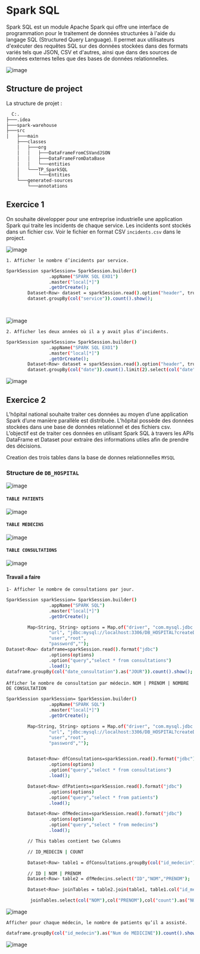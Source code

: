 # Spark SQL

Spark SQL est un module Apache Spark qui offre une interface de programmation pour le traitement de données structurées à l'aide du langage SQL (Structured Query Language). Il permet aux utilisateurs d'exécuter des requêtes SQL sur des données stockées dans des formats variés tels que JSON, CSV et d'autres, ainsi que dans des sources de données externes telles que des bases de données relationnelles.

![image](https://github.com/MouhtaramSoufiane/SparkSQL/assets/104082651/5157d255-c327-490f-8ec7-b43620ccfa09)

## Structure de project
La structure de projet :

```bash
  C:.                              
├───.idea                        
├───spark-warehouse              
├───src
│   ├───main
    ├───classes
    │   ├───org
    │   │   ├───DataFrameFromCSVandJSON
    │   │   ├───DataFrameFromDataBase
    │   │   └───entities
    │   └───TP_SparkSQL
    │       └───Entities
    └───generated-sources
        └───annotations

```

## Exercice 1

On souhaite développer pour une entreprise industrielle une application Spark qui traite les
incidents de chaque service. Les incidents sont stockés dans un fichier csv.
Voir le fichier en format CSV  `incidents.csv` dans le project.

![image](https://github.com/MouhtaramSoufiane/SparkSQL/assets/104082651/08209eb2-2e66-4491-8546-445e73bfdb30)


`1. Afficher le nombre d’incidents par service.`

```bash
SparkSession sparkSession= SparkSession.builder()
                .appName("SPARK SQL EXO1")
                .master("local[*]")
                .getOrCreate();
        Dataset<Row> dataset = sparkSession.read().option("header", true).csv("incidents.csv");
        dataset.groupBy(col("service")).count().show();

        

```

![image](https://github.com/MouhtaramSoufiane/SparkSQL/assets/104082651/04ae28b4-276c-4be4-876b-17f1bfba90d2)

`2. Afficher les deux années où il a y avait plus d’incidents.`

```bash
SparkSession sparkSession= SparkSession.builder()
                .appName("SPARK SQL EXO1")
                .master("local[*]")
                .getOrCreate();
        Dataset<Row> dataset = sparkSession.read().option("header", true).csv("incidents.csv");
        dataset.groupBy(col("date")).count().limit(2).select(col("date").as("JOUR"),col("count").as("NOMBRE DE INCIDENTS")).show();
```


![image](https://github.com/MouhtaramSoufiane/SparkSQL/assets/104082651/7ef02859-259d-4b64-8e85-26a2816fe0f2)

## Exercice 2

L’hôpital national souhaite traiter ces données au moyen d’une application Spark d’une
manière parallèle est distribuée. L’hôpital possède des données stockées dans une base de
données relationnel et des fichiers csv. L’objectif est de traiter ces données en utilisant Spark
SQL à travers les APIs DataFrame et Dataset pour extraire des informations utiles afin de
prendre des décisions.

Creation des trois tables dans la base de donnes relationnelles `MYSQL`


### Structure de `DB_HOSPITAL`

![image](https://github.com/MouhtaramSoufiane/SparkSQL/assets/104082651/b664efa6-980b-459c-91d5-b781e8c7babc)

#### `TABLE PATIENTS`

![image](https://github.com/MouhtaramSoufiane/SparkSQL/assets/104082651/dfb200c2-05e3-4a15-ae35-8f186fda1d6b)

#### `TABLE MEDECINS`

![image](https://github.com/MouhtaramSoufiane/SparkSQL/assets/104082651/342570fc-d458-4380-89cd-efacbda9f7f4)

#### `TABLE CONSULTATIONS`

![image](https://github.com/MouhtaramSoufiane/SparkSQL/assets/104082651/fb6e13e5-417c-47c7-ac6d-1118326d3053)

#### Travail a faire
`1- Afficher le nombre de consultations par jour.`

```bash
SparkSession sparkSession= SparkSession.builder()
                .appName("SPARK SQL")
                .master("local[*]")
                .getOrCreate();

        Map<String, String> options = Map.of("driver", "com.mysql.jdbc.Driver",
                "url", "jdbc:mysql://localhost:3306/DB_HOSPITAL?createDatabaseIfNotExist=true",
                "user","root",
                "password","");
Dataset<Row> dataframe=sparkSession.read().format("jdbc")
                .options(options)
                .option("query","select * from consultations")
                .load();
dataframe.groupBy(col("date_consultation").as("JOUR")).count().show();

```

`Afficher le nombre de consultation par médecin.`
` NOM | PRENOM | NOMBRE DE CONSULTATION `
```bash
SparkSession sparkSession= SparkSession.builder()
                .appName("SPARK SQL")
                .master("local[*]")
                .getOrCreate();

        Map<String, String> options = Map.of("driver", "com.mysql.jdbc.Driver",
                "url", "jdbc:mysql://localhost:3306/DB_HOSPITAL?createDatabaseIfNotExist=true",
                "user","root",
                "password","");


        Dataset<Row> dfConsultations=sparkSession.read().format("jdbc")
                .options(options)
                .option("query","select * from consultations")
                .load();

        Dataset<Row> dfPatients=sparkSession.read().format("jdbc")
                .options(options)
                .option("query","select * from patients")
                .load();

        Dataset<Row> dfMedecins=sparkSession.read().format("jdbc")
                .options(options)
                .option("query","select * from medecins")
                .load();

        // This tables contient two Columns

        // ID_MEDECIN | COUNT

        Dataset<Row> table1 = dfConsultations.groupBy(col("id_medecin")).count();

        // ID | NOM | PRENOM
        Dataset<Row> table2 = dfMedecins.select("ID","NOM","PRENOM");

        Dataset<Row> joinTables = table2.join(table1, table1.col("id_medecin").equalTo(table2.col("id")), "inner");

         joinTables.select(col("NOM"),col("PRENOM"),col("count").as("NOMBRE DE CONSULTATION")).show();

```

![image](https://github.com/MouhtaramSoufiane/SparkSQL/assets/104082651/4c75d29e-ac63-4db4-9849-c1a3c7828c3f)


`Afficher pour chaque médecin, le nombre de patients qu’il a assisté.`
```bash
dataframe.groupBy(col("id_medecin").as("Num de MEDICINE")).count().show();
```
![image](https://github.com/MouhtaramSoufiane/SparkSQL/assets/104082651/72077946-4a19-4b3d-92af-44f658d1cb6a)













